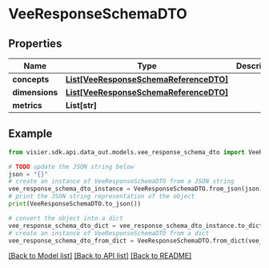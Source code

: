 # VeeResponseSchemaDTO


## Properties

Name | Type | Description | Notes
------------ | ------------- | ------------- | -------------
**concepts** | [**List[VeeResponseSchemaReferenceDTO]**](VeeResponseSchemaReferenceDTO.md) |  | [optional] 
**dimensions** | [**List[VeeResponseSchemaReferenceDTO]**](VeeResponseSchemaReferenceDTO.md) |  | [optional] 
**metrics** | **List[str]** |  | [optional] 

## Example

```python
from visier.sdk.api.data_out.models.vee_response_schema_dto import VeeResponseSchemaDTO

# TODO update the JSON string below
json = "{}"
# create an instance of VeeResponseSchemaDTO from a JSON string
vee_response_schema_dto_instance = VeeResponseSchemaDTO.from_json(json)
# print the JSON string representation of the object
print(VeeResponseSchemaDTO.to_json())

# convert the object into a dict
vee_response_schema_dto_dict = vee_response_schema_dto_instance.to_dict()
# create an instance of VeeResponseSchemaDTO from a dict
vee_response_schema_dto_from_dict = VeeResponseSchemaDTO.from_dict(vee_response_schema_dto_dict)
```
[[Back to Model list]](../README.md#documentation-for-models) [[Back to API list]](../README.md#documentation-for-api-endpoints) [[Back to README]](../README.md)


